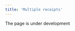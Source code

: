 ```yaml
---
title: 'Multiple receipts'
---
```

The page is under development

[//]: # (Заказ может отражать длительный договор с поставщиком, по которому вы получаете товар несколькими партиями. В таком случае на каждую поставку создается **Приемка** и **Поступление**.)

[//]: # ()
[//]: # (Для того, чтобы это было возможно, необходимо в настройках [**Типа заказа**]&#40;Purchase_order_type.md&#41; &#40;**Закупки - Настройки - Тип заказа**&#41; обязательно указать **Политику оформления поступления** ***Принятое количество***.)

[//]: # ()
[//]: # (![]&#40;images/Multiple_receipts_1.png&#41;  )

[//]: # (*Рис. 1 Настройки типа заказа*)

[//]: # ()
[//]: # (  )
[//]: # ()
[//]: # (Когда **Заказ** переведен в статус ***Подтвержден***, автоматически создается **Приемка** в статусе ***К приемке*** на заказанное количество товара.)

[//]: # ()
[//]: # (![]&#40;images/Multiple_receipts_2.png&#41;)

[//]: # (*Рис. 2 Подтвержденный заказ*)

[//]: # ()
[//]: # (  )
[//]: # (Когда вы получаете первую поставку, в **Приемке** в столбце **Принято** указываете поступившее количество товара, нажимаете **Принят**. Товар поступает на указанный склад, в **Заказе** будет создано еще одна  **Приемка** ***К приемке*** на оставшееся количество товара и станет доступна функция **Создать Поступление** для [оприходования и оплаты товара]&#40;Vendor_payments.md&#41;. **Поступление** создается на количество поступившего товара.)

[//]: # ()
[//]: # (![]&#40;images/Multiple_receipts_3.png&#41;  )

[//]: # (*Рис. 3 Приемка на поступивший товар*)

[//]: # ()
[//]: # (  )
[//]: # ()
[//]: # (![]&#40;images/Multiple_receipts_4.png&#41;  )

[//]: # (*Рис. 4 Заказ после приемки первой партии товара*)

[//]: # ()
[//]: # (  )
[//]: # ()
[//]: # (![]&#40;images/Multiple_receipts_5.png&#41;  )

[//]: # (*Рис. 5 Поступление на принятое количество*)

[//]: # ()
[//]: # (  )
[//]: # ()
[//]: # (Таким образом, вы получаете и приходуете товар, создавая документы для каждой поставки, пока не получите все заказанное количество.)

  



  
